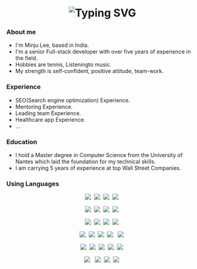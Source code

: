 <html>
<div>
  <h1 align='center'> 
    <img src="https://readme-typing-svg.herokuapp.com?font=Dancing+Script&color=a190b6&size=45&height=80&vCenter=true&center=true&pause=1000&lines=Overcome+Challenging!" alt="Typing SVG" />
  </h1>
 
</div>

### About me
- I'm Minju Lee, based in India.
- I'm a senior Full-stack developer with over five years of experience in the field.
- Hobbies are tennis, Listeningto music.
- My strength is self-confident, positive attitude, team-work. 

### Experience
-  SEO(Search engine optimization) Experience.
-  Mentoring Experience.
-  Leading team Experience.
-  Healthcare app Experience.
-  ...
  
### Education
- I hold a Master degree in Computer Science from the University of Nantes which laid the foundation for my technical skills.
- I am carrying 5 years of experience at top Wall Street Companies.

### Using Languages
<div>
   <div>
     <p align="center">
      <img src="https://img.shields.io/badge/C++-00599C?style=flat-square&logo=C%2B%2B&logoColor=white"/></a>&nbsp 
      <img src="https://img.shields.io/badge/Java-007396?style=flat-square&logo=Java&logoColor=white"/></a>&nbsp
      <img src="https://img.shields.io/badge/Python-3766AB?style=flat-square&logo=Python&logoColor=white"/></a>&nbsp 
      <img src="https://img.shields.io/badge/Javascript-ffb13b?style=flat-square&logo=javascript&logoColor=white"/></a>&nbsp 
     </p>
     <p align="center">
      <img src="https://img.shields.io/badge/Mysql-E6B91E?style=flat-square&logo=MySql&logoColor=white"/></a>&nbsp 
      <img src="https://img.shields.io/badge/Django-092E20?style=flat-square&logo=Django&logoColor=white"/></a>&nbsp 
      <img src="https://img.shields.io/badge/Node.js-339933?style=flat-square&logo=Node.js&logoColor=white"/></a>&nbsp 
      <img src="https://img.shields.io/badge/HTML5-E55D87?style=flat-square&logo=HTML5&logoColor=white"/></a>&nbsp 
    </p>
    <p align="center">
        <img src="https://img.shields.io/badge/CSS3-b87fa6?style=flat-square&logo=CSS3&logoColor=white"/></a>&nbsp 
        <img src="https://img.shields.io/badge/CSSModules-8f9fc3?style=flat-square&logo=CSSModules&logoColor=white"/></a>&nbsp 
        <img src="https://img.shields.io/badge/SCSS-5FC3E4?style=flat-square&logo=Sass&logoColor=white"/></a>&nbsp 
        <img src="https://img.shields.io/badge/React-b87fa6?style=flat-square&logo=React&logoColor=white"/></a>&nbsp 
    </p>
    <p align="center">
        <img src="https://img.shields.io/badge/Recoil-8f9fc3?style=flat-square&logo=React&logoColor=white"/></a>&nbsp 
        <img src="https://img.shields.io/badge/Gatsby-5FC3E4?style=flat-square&logo=Gatsby&logoColor=white"/></a>&nbsp 
        <img src="https://img.shields.io/badge/Vue.js-E55D87?style=flat-square&logo=Vue.js&logoColor=white"/></a>&nbsp 
        <img src="https://img.shields.io/badge/Vuetify-b87fa6?style=flat-square&logo=Vuetify&logoColor=white"/> </a>&nbsp 
        <img src="https://img.shields.io/badge/Vuex-8f9fc3?style=flat-square&logo=Vue.js&logoColor=white"/></a>&nbsp 
    </p>
    <p align="center">
        <img src="https://img.shields.io/badge/TailwindCSS-5FC3E4?style=flat-square&logo=TailwindCSS&logoColor=white"/></a>&nbsp 
        <img src="https://img.shields.io/badge/FontAwesome-E55D87?style=flat-square&logo=FontAwesome&logoColor=white"/></a>&nbsp  
        <img src="https://img.shields.io/badge/ChakraUI-b87fa6?style=flat-square&logo=ChakraUI&logoColor=white"/></a>&nbsp 
        <img src="https://img.shields.io/badge/Axios-8f9fc3?style=flat-square&logo=Axios&logoColor=white"/></a>&nbsp 
        <img src="https://img.shields.io/badge/Git-5FC3E4?style=flat-square&logo=Git&logoColor=white"/></a>&nbsp 
     </p>
     <p align="center">
        <img src="https://img.shields.io/badge/SVN-E55D87?style=flat-square&logo=Subversion&logoColor=white"/> </a>&nbsp 
        <img src="https://img.shields.io/badge/Jekyll-b87fa6?style=flat-square&logo=Jekyll&logoColor=white"/></a>&nbsp 
        <img src="https://img.shields.io/badge/VSCode-8f9fc3?style=flat-square&logo=VisualStudioCode&logoColor=white"/></a>&nbsp 
        <img src="https://img.shields.io/badge/Markdown-5FC3E4?style=flat-square&logo=Markdown&logoColor=white"/></a>&nbsp 
     </p>
  </div>
</div>
</html>
